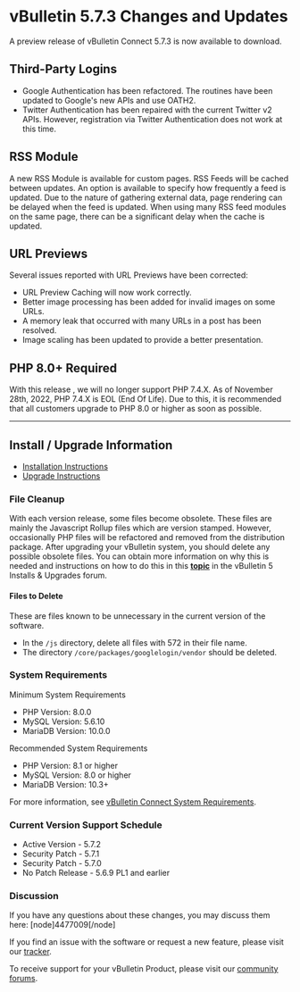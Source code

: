 # vBulletin 5.7.3 Changes and Updates

A preview release of vBulletin Connect 5.7.3 is now available to download. 

## Third-Party Logins

- Google Authentication has been refactored. The routines have been updated to Google's new APIs and use OATH2.
- Twitter Authentication has been repaired with the current Twitter v2 APIs. However, registration via Twitter Authentication does not work at this time.

## RSS Module

A new RSS Module is available for custom pages. RSS Feeds will be cached between updates. An option is available to specify how frequently a feed is updated. Due to the nature of gathering external data, page rendering can be delayed when the feed is updated. When using many RSS feed modules on the same page, there can be a significant delay when the cache is updated.

## URL Previews

Several issues reported with URL Previews have been corrected:

- URL Preview Caching will now work correctly.
- Better image processing has been added for invalid images on some URLs.
- A memory leak that occurred with many URLs in a post has been resolved.
- Image scaling has been updated to provide a better presentation.

## PHP 8.0+ Required

With this release , we will no longer support PHP 7.4.X. As of November 28th, 2022, PHP 7.4.X is EOL (End Of Life). Due to this, it is recommended that all customers upgrade to PHP 8.0 or higher as soon as possible.

---

## Install / Upgrade Information

- [Installation Instructions](https://www.vbulletin.com/forum/node/4391348)
- [Upgrade Instructions](https://www.vbulletin.com/forum/node/4391346)

### File Cleanup

With each version release, some files become obsolete. These files are mainly the Javascript Rollup files which are version stamped. However, occasionally PHP files will be refactored and removed from the distribution package. After upgrading your vBulletin system, you should delete any possible obsolete files. You can obtain more information on why this is needed and instructions on how to do this in this [**topic**](https://www.vbulletin.com/forum/node/4391346) in the vBulletin 5 Installs & Upgrades forum.

#### Files to Delete
These are files known to be unnecessary in the current version of the software. 

- In the `/js` directory, delete all files with 572 in their file name.
- The directory `/core/packages/googlelogin/vendor` should be deleted.


### System Requirements

Minimum System Requirements

- PHP Version: 8.0.0
- MySQL Version: 5.6.10
- MariaDB Version: 10.0.0

Recommended System Requirements

- PHP Version: 8.1 or higher
- MySQL Version: 8.0 or higher
- MariaDB Version: 10.3+

For more information, see [vBulletin Connect System Requirements](https://www.vbulletin.com/forum/node/4387853).

### Current Version Support Schedule

- Active Version - 5.7.2
- Security Patch - 5.7.1
- Security Patch - 5.7.0
- No Patch Release - 5.6.9 PL1 and earlier

### Discussion

If you have any questions about these changes, you may discuss them here: [node]4477009[/node]

If you find an issue with the software or request a new feature, please visit our [tracker](https://tracker.vbulletin.com).

To receive support for your vBulletin Product, please visit our [community forums](https://www.vbulletin.com/forum/).